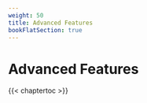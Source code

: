 ```yaml
---
weight: 50
title: Advanced Features
bookFlatSection: true
---
```


# Advanced Features

{{< chaptertoc >}}